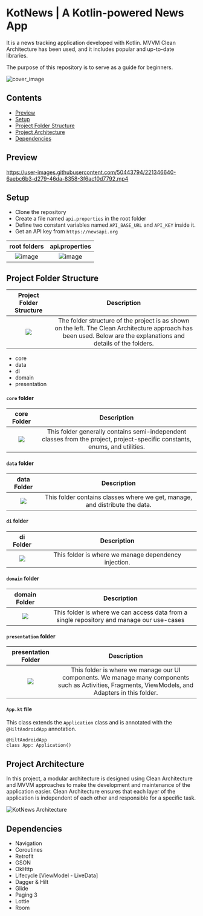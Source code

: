 
# KotNews | A Kotlin-powered News App

It is a news tracking application developed with Kotlin. MVVM Clean Architecture has been used, and it includes popular and up-to-date libraries.

The purpose of this repository is to serve as a guide for beginners.

![cover_image](https://user-images.githubusercontent.com/50443794/221132843-afb1e82f-c7e1-4fdb-a695-bcec2d10d26b.png)



## Contents

* [Preview](https://github.com/kerimbr/KotNews#preview)
* [Setup](https://github.com/kerimbr/KotNews#setup)
* [Project Folder Structure](https://github.com/kerimbr/KotNews#project-folder-structure)
* [Project Architecture](https://github.com/kerimbr/KotNews#project-architecture)
* [Dependencies](https://github.com/kerimbr/KotNews#dependencies)


## Preview

https://user-images.githubusercontent.com/50443794/221346640-6aebc6b3-d279-46da-8358-3f6ac10d7792.mp4




## Setup

* Clone the repository
* Create a file named ```api.properties``` in the root folder
* Define two constant variables named ```API_BASE_URL``` and ```API_KEY``` inside it.
* Get an API key from ```https://newsapi.org```

root folders | api.properties 
:-------------------------------------:|:-------------------------------------:
![image](https://user-images.githubusercontent.com/50443794/221001960-c3f468ab-bf9b-4746-be5e-afc53d3803f2.png) | ![image](https://user-images.githubusercontent.com/50443794/221002956-c2f09b7d-2ad9-48b4-8aca-9f0ecc4b6f2e.png)
 
## Project Folder Structure

Project Folder Structure | Description
:-------------------------------------:|:-------------------------------------:
![](https://user-images.githubusercontent.com/50443794/221004505-0f6c3e97-8b9e-4c2d-990d-b78ccd65a1ab.png) | The folder structure of the project is as shown on the left. The Clean Architecture approach has been used. Below are the explanations and details of the folders.

* core
* data
* di
* domain
* presentation


#### ```core``` folder

core Folder | Description
:-------------------------------------:|:-------------------------------------:
![](https://user-images.githubusercontent.com/50443794/221006278-e8619d3e-beaf-4e78-bb8e-561d2ff882d1.png) | This folder generally contains semi-independent classes from the project, project-specific constants, enums, and utilities.


#### ```data``` folder

data Folder | Description
:-------------------------------------:|:-------------------------------------:
![](https://user-images.githubusercontent.com/50443794/221006548-8a27a7fb-57c3-4a4e-985e-4ac7f74d2fbc.png) | This folder contains classes where we get, manage, and distribute the data.


#### ```di``` folder

di Folder | Description
:-------------------------------------:|:-------------------------------------:
![](https://user-images.githubusercontent.com/50443794/221006851-644f0a54-38d3-46ff-a58d-ab2012d48185.png) | This folder is where we manage dependency injection.

#### ```domain``` folder

domain Folder | Description
:-------------------------------------:|:-------------------------------------:
![](https://user-images.githubusercontent.com/50443794/221007784-ddd7bf1c-fb15-407f-bba2-25162d077097.png) | This folder is where we can access data from a single repository and manage our use-cases

#### ```presentation``` folder

presentation Folder | Description
:-------------------------------------:|:-------------------------------------:
![](https://user-images.githubusercontent.com/50443794/221008246-c5117d93-7fa3-40da-a88c-c55070f6d66e.png) | This folder is where we manage our UI components. We manage many components such as Activities, Fragments, ViewModels, and Adapters in this folder.

#### ```App.kt``` file

This class extends the ```Application``` class and is annotated with the ```@HiltAndroidApp``` annotation.

```
@HiltAndroidApp
class App: Application()
```


## Project Architecture 

In this project, a modular architecture is designed using Clean Architecture and MVVM approaches to make the development and maintenance of the application easier. Clean Architecture ensures that each layer of the application is independent of each other and responsible for a specific task.


![KotNews Architecture](https://user-images.githubusercontent.com/50443794/221345332-1ea66c9d-8ece-4c7b-8475-82d4f24f434a.jpg)



## Dependencies

* Navigation
* Coroutines
* Retrofit
* GSON
* OkHttp
* Lifecycle [ViewModel - LiveData]
* Dagger & Hilt
* Glide
* Paging 3
* Lottie
* Room

